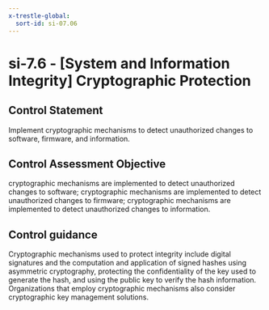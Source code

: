 ```yaml
---
x-trestle-global:
  sort-id: si-07.06
---
```


# si-7.6 - \[System and Information Integrity\] Cryptographic Protection

## Control Statement

Implement cryptographic mechanisms to detect unauthorized changes to software, firmware, and information.

## Control Assessment Objective

cryptographic mechanisms are implemented to detect unauthorized changes to software;
cryptographic mechanisms are implemented to detect unauthorized changes to firmware;
cryptographic mechanisms are implemented to detect unauthorized changes to information.

## Control guidance

Cryptographic mechanisms used to protect integrity include digital signatures and the computation and application of signed hashes using asymmetric cryptography, protecting the confidentiality of the key used to generate the hash, and using the public key to verify the hash information. Organizations that employ cryptographic mechanisms also consider cryptographic key management solutions.
